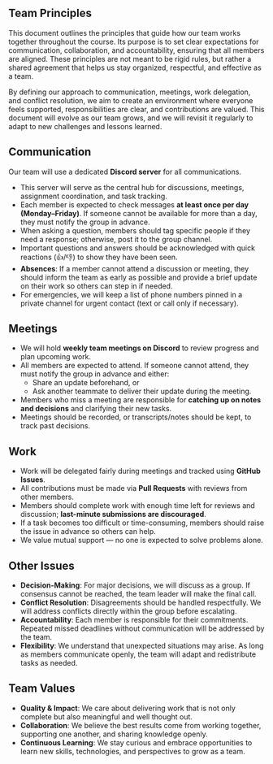 Team Principles
---

This document outlines the principles that guide how our team works together throughout the course. Its purpose is to set clear expectations for communication, collaboration, and accountability, ensuring that all members are aligned. These principles are not meant to be rigid rules, but rather a shared agreement that helps us stay organized, respectful, and effective as a team.  

By defining our approach to communication, meetings, work delegation, and conflict resolution, we aim to create an environment where everyone feels supported, responsibilities are clear, and contributions are valued. This document will evolve as our team grows, and we will revisit it regularly to adapt to new challenges and lessons learned.  

Communication
---

Our team will use a dedicated **Discord server** for all communications.  
- This server will serve as the central hub for discussions, meetings, assignment coordination, and task tracking.  
- Each member is expected to check messages **at least once per day (Monday–Friday)**. If someone cannot be available for more than a day, they must notify the group in advance.  
- When asking a question, members should tag specific people if they need a response; otherwise, post it to the group channel.  
- Important questions and answers should be acknowledged with quick reactions (👍/👎) to show they have been seen.  
- **Absences**: If a member cannot attend a discussion or meeting, they should inform the team as early as possible and provide a brief update on their work so others can step in if needed.  
- For emergencies, we will keep a list of phone numbers pinned in a private channel for urgent contact (text or call only if necessary).  

Meetings
---

- We will hold **weekly team meetings on Discord** to review progress and plan upcoming work.  
- All members are expected to attend. If someone cannot attend, they must notify the group in advance and either:  
  - Share an update beforehand, or  
  - Ask another teammate to deliver their update during the meeting.  
- Members who miss a meeting are responsible for **catching up on notes and decisions** and clarifying their new tasks.  
- Meetings should be recorded, or transcripts/notes should be kept, to track past decisions.  

Work
---

- Work will be delegated fairly during meetings and tracked using **GitHub Issues**.  
- All contributions must be made via **Pull Requests** with reviews from other members.  
- Members should complete work with enough time left for reviews and discussion; **last-minute submissions are discouraged**.  
- If a task becomes too difficult or time-consuming, members should raise the issue in advance so others can help.  
- We value mutual support — no one is expected to solve problems alone.  

Other Issues
---

- **Decision-Making**: For major decisions, we will discuss as a group. If consensus cannot be reached, the team leader will make the final call.  
- **Conflict Resolution**: Disagreements should be handled respectfully. We will address conflicts directly within the group before escalating.  
- **Accountability**: Each member is responsible for their commitments. Repeated missed deadlines without communication will be addressed by the team.  
- **Flexibility**: We understand that unexpected situations may arise. As long as members communicate openly, the team will adapt and redistribute tasks as needed.  

Team Values
---

- **Quality & Impact**: We care about delivering work that is not only complete but also meaningful and well thought out.  
- **Collaboration**: We believe the best results come from working together, supporting one another, and sharing knowledge openly.  
- **Continuous Learning**: We stay curious and embrace opportunities to learn new skills, technologies, and perspectives to grow as a team.  